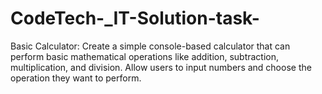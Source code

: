 # CodeTech-_IT-Solution-task-

Basic Calculator: Create a simple console-based calculator that can perform
basic mathematical operations like addition, subtraction, multiplication,
and division. Allow users to input numbers and choose the operation they
want to perform.
